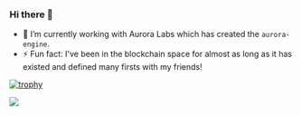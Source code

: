 ### Hi there 👋

- 🔭 I’m currently working with Aurora Labs which has created the `aurora-engine`.
- ⚡ Fun fact: I've been in the blockchain space for almost as long as it has existed and defined many firsts with my friends!

[![trophy](https://github-profile-trophy.vercel.app/?username=joshuajbouw&theme=nord
)](https://github.com/ryo-ma/github-profile-trophy)

![](https://hit.yhype.me/github/profile?user_id=9986166)
